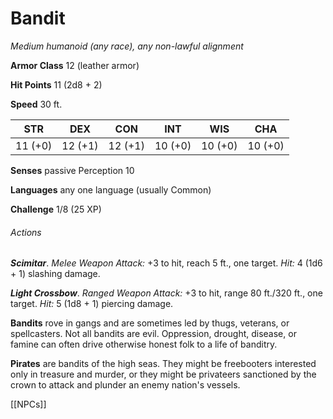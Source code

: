 # Bandit

*Medium humanoid (any race), any non-lawful alignment*

**Armor Class** 12 (leather armor)

**Hit Points** 11 (2d8 + 2)

**Speed** 30 ft.

| STR     | DEX     | CON     | INT     | WIS     | CHA     |
|---------|---------|---------|---------|---------|---------|
| 11 (+0) | 12 (+1) | 12 (+1) | 10 (+0) | 10 (+0) | 10 (+0) |

**Senses** passive Perception 10

**Languages** any one language (usually Common)

**Challenge** 1/8 (25 XP)

###### Actions

***Scimitar***. *Melee Weapon Attack:* +3 to hit, reach 5 ft., one target. *Hit:* 4 (1d6 + 1) slashing damage.

***Light Crossbow***. *Ranged Weapon Attack:* +3 to hit, range 80 ft./320 ft., one target. *Hit:* 5 (1d8 + 1) piercing damage.

**Bandits** rove in gangs and are sometimes led by thugs, veterans, or spellcasters. Not all bandits are evil. Oppression, drought, disease, or famine can often drive otherwise honest folk to a life of banditry.

**Pirates** are bandits of the high seas. They might be freebooters interested only in treasure and murder, or they might be privateers sanctioned by the crown to attack and plunder an enemy nation's vessels.


[[NPCs]]